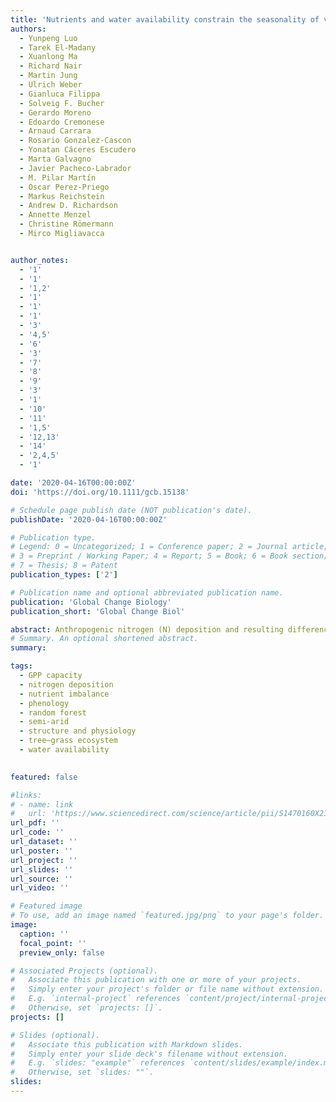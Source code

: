 ```yaml
---
title: 'Nutrients and water availability constrain the seasonality of vegetation activity in a Mediterranean ecosystem. Global Change Biology'
authors:
  - Yunpeng Luo
  - Tarek El-Madany
  - Xuanlong Ma
  - Richard Nair
  - Martin Jung
  - Ulrich Weber
  - Gianluca Filippa
  - Solveig F. Bucher
  - Gerardo Moreno
  - Edoardo Cremonese
  - Arnaud Carrara
  - Rosario Gonzalez-Cascon
  - Yonatan Cáceres Escudero
  - Marta Galvagno
  - Javier Pacheco-Labrador
  - M. Pilar Martín
  - Oscar Perez-Priego
  - Markus Reichstein
  - Andrew D. Richardson
  - Annette Menzel
  - Christine Römermann
  - Mirco Migliavacca


author_notes:
  - '1'
  - '1'
  - '1,2'
  - '1'
  - '1'
  - '1'
  - '3'
  - '4,5'
  - '6'
  - '3'
  - '7'
  - '8'
  - '9'
  - '3'
  - '1'
  - '10'
  - '11'
  - '1,5'
  - '12,13'
  - '14'
  - '2,4,5'
  - '1'

date: '2020-04-16T00:00:00Z'
doi: 'https://doi.org/10.1111/gcb.15138'

# Schedule page publish date (NOT publication's date).
publishDate: '2020-04-16T00:00:00Z'

# Publication type.
# Legend: 0 = Uncategorized; 1 = Conference paper; 2 = Journal article;
# 3 = Preprint / Working Paper; 4 = Report; 5 = Book; 6 = Book section;
# 7 = Thesis; 8 = Patent
publication_types: ['2']

# Publication name and optional abbreviated publication name.
publication: 'Global Change Biology'
publication_short: 'Global Change Biol'

abstract: Anthropogenic nitrogen (N) deposition and resulting differences in ecosystem N and phosphorus (P) ratios are expected to impact photosynthetic capacity, that is, maximum gross primary productivity (GPPmax). However, the interplay between N and P availability with other critical resources on seasonal dynamics of ecosystem productivity remains largely unknown. In a Mediterranean tree–grass ecosystem, we established three landscape-level (24 ha) nutrient addition treatments:N addition (NT), N and P addition (NPT), and a control site (CT). We analyzed the response of ecosystem to altered nutrient stoichiometry using eddy covariance fluxes measurements, satellite observations, and digital repeat photography. A set of metrics, including phenological transition dates (PTDs; timing of green-up and dry-down), slopes during green-up and dry-down period, and seasonal amplitude, were extracted from time series of GPPmax and used to represent the seasonality of vegetation activity. The seasonal amplitude of GPPmax was higher for NT and NPT than CT, which was attributed to changes in structure and physiology induced by fertilization. PTDs were mainly driven by rainfall and exhibited no significant differences among treatments during the green-up period. Yet, both fertilized sites senesced earlier during the dry-down period (17–19 days), which was more pronounced in the NT due to larger evapotranspiration and water usage. Fertilization also resulted in a faster increase in GPPmax during the green-up period and a sharper decline in GPPmax during the dry-down period, with less prominent decline response in NPT. Overall, we demonstrated seasonality of vegetation activity was altered after fertilization and the importance of nutrient–water interaction in such water-limited ecosystems. With the projected warming-drying trend, the positive effects of N fertilization induced by N deposition on GPPmax may be counteracted by an earlier and faster dry-down in particular in areas where the N:P ratio increases, with potential impact on the carbon cycle of water-limited ecosystems.
# Summary. An optional shortened abstract.
summary: 

tags:
  - GPP capacity
  - nitrogen deposition
  - nutrient imbalance
  - phenology
  - random forest
  - semi-arid
  - structure and physiology
  - tree–grass ecosystem
  - water availability

  
featured: false

#links:
# - name: link
#   url: 'https://www.sciencedirect.com/science/article/pii/S1470160X21006658'
url_pdf: ''
url_code: ''
url_dataset: ''
url_poster: ''
url_project: ''
url_slides: ''
url_source: ''
url_video: ''

# Featured image
# To use, add an image named `featured.jpg/png` to your page's folder.
image:
  caption: ''
  focal_point: ''
  preview_only: false

# Associated Projects (optional).
#   Associate this publication with one or more of your projects.
#   Simply enter your project's folder or file name without extension.
#   E.g. `internal-project` references `content/project/internal-project/index.md`.
#   Otherwise, set `projects: []`.
projects: []

# Slides (optional).
#   Associate this publication with Markdown slides.
#   Simply enter your slide deck's filename without extension.
#   E.g. `slides: "example"` references `content/slides/example/index.md`.
#   Otherwise, set `slides: ""`.
slides:
---
```


